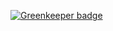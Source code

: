 
[![Greenkeeper badge](https://badges.greenkeeper.io/brysgo/react-monoquery.svg)](https://greenkeeper.io/)
